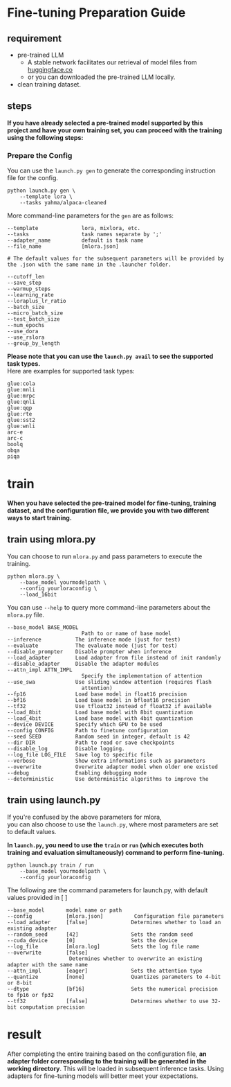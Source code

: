 # Fine-tuning Preparation Guide

## requirement
- pre-trained LLM
    - A stable network facilitates our retrieval of model files from [huggingface.co](https://huggingface.co)
    - or you can downloaded the pre-trained LLM locally.
- clean training dataset.




## steps
**If you have already selected a pre-trained model supported by this project and have your own training set, you can proceed with the training using the following steps:**

### Prepare the Config

You can use the `launch.py gen` to generate the corresponding instruction file for the config.
```
python launch.py gen \
    --template lora \
    --tasks yahma/alpaca-cleaned
```
More command-line parameters for the `gen` are as follows:
```
--template              lora, mixlora, etc.
--tasks                 task names separate by ';'
--adapter_name          default is task name
--file_name             [mlora.json]

# The default values for the subsequent parameters will be provided by the .json with the same name in the .launcher folder.

--cutoff_len            
--save_step
--warmup_steps
--learning_rate
--loraplus_lr_ratio
--batch_size
--micro_batch_size
--test_batch_size
--num_epochs            
--use_dora
--use_rslora
--group_by_length
```
**Please note that you can use the `launch.py avail` to see the supported task types.**\
Here are examples for supported task types:
```
glue:cola
glue:mnli
glue:mrpc
glue:qnli
glue:qqp
glue:rte
glue:sst2
glue:wnli
arc-e
arc-c
boolq
obqa
piqa
```


# train
**When you have selected the pre-trained model for fine-tuning, training dataset, and the configuration file, we provide you with two different ways to start training.**

## train using mlora.py
You can choose to run `mlora.py` and pass parameters to execute the training.
```
python mlora.py \
    --base_model yourmodelpath \
    --config yourloraconfig \
    --load_16bit
```
You can use `--help` to query more command-line parameters about the `mlora.py` file.
```
--base_model BASE_MODEL
                        Path to or name of base model
--inference           The inference mode (just for test)
--evaluate            The evaluate mode (just for test)
--disable_prompter    Disable prompter when inference
--load_adapter        Load adapter from file instead of init randomly
--disable_adapter     Disable the adapter modules
--attn_impl ATTN_IMPL 
                        Specify the implementation of attention
--use_swa             Use sliding window attention (requires flash
                        attention)
--fp16                Load base model in float16 precision
--bf16                Load base model in bfloat16 precision
--tf32                Use tfloat32 instead of float32 if available
--load_8bit           Load base model with 8bit quantization
--load_4bit           Load base model with 4bit quantization
--device DEVICE       Specify which GPU to be used
--config CONFIG       Path to finetune configuration
--seed SEED           Random seed in integer, default is 42
--dir DIR             Path to read or save checkpoints
--disable_log         Disable logging.
--log_file LOG_FILE   Save log to specific file
--verbose             Show extra informations such as parameters
--overwrite           Overwrite adapter model when older one existed
--debug               Enabling debugging mode
--deterministic       Use deterministic algorithms to improve the
```
## train using launch.py
If you're confused by the above parameters for mlora, \
you can also choose to use the `launch.py`, where most parameters are set to default values. 

**In `launch.py`, you need to use the `train` or `run` (which executes both training and evaluation simultaneously) command to perform fine-tuning.**
```
python launch.py train / run
    --base_model yourmodelpath \
    --config yourloraconfig 
```
The following are the command parameters for launch.py, with default values provided in [ ]

```
--base_model       model name or path
--config           [mlora.json]          Configuration file parameters
--load_adapter     [false]              Determines whether to load an existing adapter
--random_seed      [42]                 Sets the random seed
--cuda_device      [0]                  Sets the device
--log_file         [mlora.log]          Sets the log file name
--overwrite        [false]              
                    Determines whether to overwrite an existing adapter with the same name
--attn_impl        [eager]              Sets the attention type
--quantize         [none]               Quantizes parameters to 4-bit or 8-bit
--dtype            [bf16]               Sets the numerical precision to fp16 or fp32
--tf32             [false]              Determines whether to use 32-bit computation precision
```

# result
After completing the entire training based on the configuration file, **an adapter folder corresponding to the training will be generated in the working directory**. This will be loaded in subsequent inference tasks. Using adapters for fine-tuning models will better meet your expectations.
